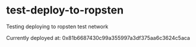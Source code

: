 # test-deploy-to-ropsten
Testing deploying to ropsten test network

Currently deployed at: 0x81b6687430c99a355997a3df375aa6c3624c5aca
